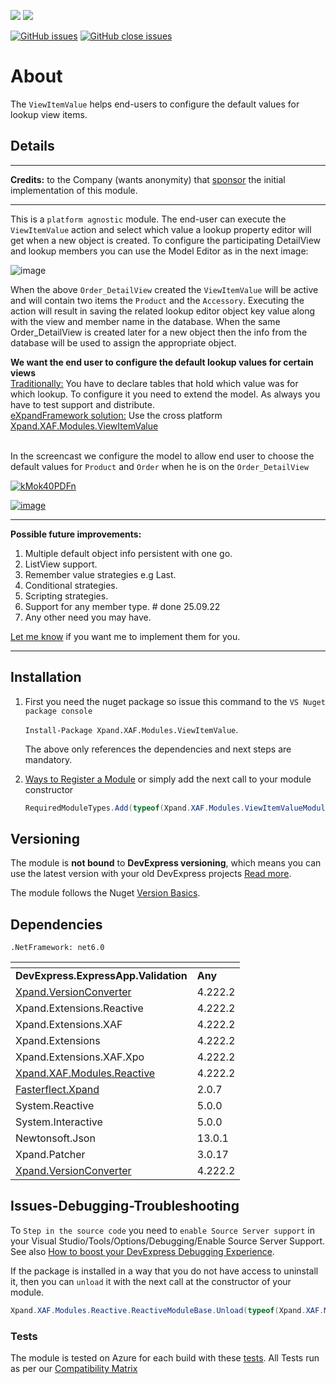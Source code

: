 ![](http://45-126-125-189.cloud-xip.com/nuget/v/Xpand.XAF.Modules.ViewItemValue.svg?&style=flat) ![](http://45-126-125-189.cloud-xip.com/nuget/dt/Xpand.XAF.Modules.ViewItemValue.svg?&style=flat)

[![GitHub issues](http://45-126-125-189.cloud-xip.com/github/issues/eXpandFramework/expand/ViewItemValue.svg)](https://github.com/eXpandFramework/eXpand/issues?utf8=%E2%9C%93&q=is%3Aissue+is%3Aopen+sort%3Aupdated-desc+label%3AReactive.XAF+label%3AViewItemValue) [![GitHub close issues](http://45-126-125-189.cloud-xip.com/github/issues-closed/eXpandFramework/eXpand/ViewItemValue.svg)](https://github.com/eXpandFramework/eXpand/issues?utf8=%E2%9C%93&q=is%3Aissue+is%3Aclosed+sort%3Aupdated-desc+label%3AReactive.XAF+label%3AViewItemValue)
# About 

The `ViewItemValue` helps end-users to configure the default values for lookup view items.

## Details
---

**Credits:** to the Company (wants anonymity) that [sponsor](https://github.com/sponsors/apobekiaris) the initial implementation of this module. 

---
This is a `platform agnostic` module. The end-user can execute the `ViewItemValue` action and select which value a lookup property editor will get when a new object is created. To configure the participating DetailView and lookup members you can use the Model Editor as in the next image:

![image](https://user-images.githubusercontent.com/159464/83668842-49a11080-a5d9-11ea-840c-ba8ffec00cca.png)


When the above `Order_DetailView` created the `ViewItemValue` will be active and will contain two items the `Product` and the `Accessory`. Executing the action will result in saving the related lookup editor object key value along with the view and member name in the database. When the same Order_DetailView is created later for a new object then the info from the database will be used to assign the appropriate object.


 **We want the end user to configure the default lookup values for certain views**
</br><u>Traditionally:</u>
You have to declare tables that hold which value was for which lookup. To configure it you need to extend the model. As always you have to test support and distribute.
</br><u>eXpandFramework solution:</u>
Use the cross platform [Xpand.XAF.Modules.ViewItemValue](https://github.com/eXpandFramework/DevExpress.XAF/tree/master/src/Modules/ViewItemValue)

</br> In the screencast we configure the model to allow end user to choose the default values for `Product` and `Order` when he is on the `Order_DetailView`

<twitter>

[![kMok40PDFn](https://user-images.githubusercontent.com/159464/83734915-4e58d980-a658-11ea-90db-c05fa9f614ac.gif)](https://www.youtube.com/watch?v=90MzTKyVlsg&t=21s)

</twitter>

[![image](https://user-images.githubusercontent.com/159464/87556331-2fba1980-c6bf-11ea-8a10-e525dda86364.png)](https://www.youtube.com/watch?v=90MzTKyVlsg&t=21s)

---

**Possible future improvements:**

1. Multiple default object info persistent with one go.
1. ListView support.
2. Remember value strategies e.g Last.
4. Conditional strategies.
5. Scripting strategies.
6. Support for any member type. # done 25.09.22
3. Any other need you may have.

[Let me know](https://github.com/sponsors/apobekiaris) if you want me to implement them for you.

---

## Installation 
1. First you need the nuget package so issue this command to the `VS Nuget package console` 

   `Install-Package Xpand.XAF.Modules.ViewItemValue`.

    The above only references the dependencies and next steps are mandatory.

2. [Ways to Register a Module](https://documentation.devexpress.com/eXpressAppFramework/118047/Concepts/Application-Solution-Components/Ways-to-Register-a-Module)
or simply add the next call to your module constructor
    ```cs
    RequiredModuleTypes.Add(typeof(Xpand.XAF.Modules.ViewItemValueModule));
    ```
## Versioning
The module is **not bound** to **DevExpress versioning**, which means you can use the latest version with your old DevExpress projects [Read more](https://github.com/eXpandFramework/XAF/tree/master/tools/Xpand.VersionConverter).

The module follows the Nuget [Version Basics](https://docs.microsoft.com/en-us/nuget/reference/package-versioning#version-basics).
## Dependencies
`.NetFramework: net6.0`

|<!-- -->|<!-- -->
|----|----
|**DevExpress.ExpressApp.Validation**|**Any**
|[Xpand.VersionConverter](https://github.com/eXpandFramework/Reactive.XAF/tree/master/tools/Xpand.VersionConverter)|4.222.2
 |Xpand.Extensions.Reactive|4.222.2
 |Xpand.Extensions.XAF|4.222.2
 |Xpand.Extensions|4.222.2
 |Xpand.Extensions.XAF.Xpo|4.222.2
 |[Xpand.XAF.Modules.Reactive](https://github.com/eXpandFramework/Reactive.XAF/tree/master/src/Modules/Xpand.XAF.Modules.Reactive)|4.222.2
 |[Fasterflect.Xpand](https://github.com/eXpandFramework/Fasterflect)|2.0.7
 |System.Reactive|5.0.0
 |System.Interactive|5.0.0
 |Newtonsoft.Json|13.0.1
 |Xpand.Patcher|3.0.17
 |[Xpand.VersionConverter](https://github.com/eXpandFramework/Reactive.XAF/tree/master/tools/Xpand.VersionConverter)|4.222.2

## Issues-Debugging-Troubleshooting

To `Step in the source code` you need to `enable Source Server support` in your Visual Studio/Tools/Options/Debugging/Enable Source Server Support. See also [How to boost your DevExpress Debugging Experience](https://github.com/eXpandFramework/DevExpress.XAF/wiki/How-to-boost-your-DevExpress-Debugging-Experience#1-index-the-symbols-to-your-custom-devexpresss-installation-location).

If the package is installed in a way that you do not have access to uninstall it, then you can `unload` it with the next call at the constructor of your module.
```cs
Xpand.XAF.Modules.Reactive.ReactiveModuleBase.Unload(typeof(Xpand.XAF.Modules.ViewItemValue.ViewItemValueModule))
```

### Tests
The module is tested on Azure for each build with these [tests](https://github.com/eXpandFramework/Packages/tree/master/src/Tests/Xpand.XAF.s.ViewItemValue.ViewItemValue). 
All Tests run as per our [Compatibility Matrix](https://github.com/eXpandFramework/DevExpress.XAF#compatibility-matrix)

